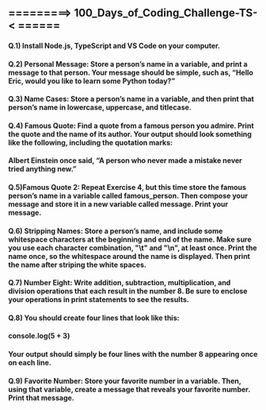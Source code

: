 ## =========> 100_Days_of_Coding_Challenge-TS- < ======

#### Q.1) Install Node.js, TypeScript and VS Code on your computer.

#### Q.2) Personal Message: Store a person’s name in a variable, and print a message to that person. Your message should be simple, such as, “Hello Eric, would you like to learn some Python today?”

#### Q.3) Name Cases: Store a person’s name in a variable, and then print that person’s name in lowercase, uppercase, and titlecase.

#### Q.4) Famous Quote: Find a quote from a famous person you admire. Print the quote and the name of its author. Your output should look something like the following, including the quotation marks:

#### Albert Einstein once said, “A person who never made a mistake never tried anything new.”

#### Q.5)Famous Quote 2: Repeat Exercise 4, but this time store the famous person’s name in a variable called famous_person. Then compose your message and store it in a new variable called message. Print your message.

#### Q.6) Stripping Names: Store a person’s name, and include some whitespace characters at the beginning and end of the name. Make sure you use each character combination, "\t" and "\n", at least once. Print the name once, so the whitespace around the name is displayed. Then print the name after striping the white spaces.

#### Q.7) Number Eight: Write addition, subtraction, multiplication, and division operations that each result in the number 8. Be sure to enclose your operations in print statements to see the results.

#### Q.8) You should create four lines that look like this:

#### console.log(5 + 3)

 #### Your output should simply be four lines with the number 8 appearing once on each line.

#### Q.9) Favorite Number: Store your favorite number in a variable. Then, using that variable, create a message that reveals your favorite number. Print that message.
